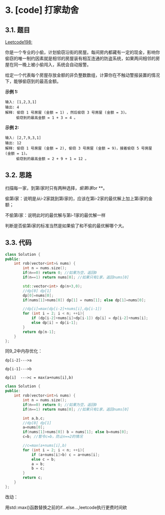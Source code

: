 # 3. [code] 打家劫舍

## 3.1. 题目

[Leetcode198:](https://leetcode-cn.com/problems/house-robber)

你是一个专业的小偷，计划偷窃沿街的房屋。每间房内都藏有一定的现金，影响你偷窃的唯一制约因素就是相邻的房屋装有相互连通的防盗系统，如果两间相邻的房屋在同一晚上被小偷闯入，系统会自动报警。

给定一个代表每个房屋存放金额的非负整数数组，计算你在不触动警报装置的情况下，能够偷窃到的最高金额。

**示例 1:**
```
输入: [1,2,3,1]
输出: 4
解释: 偷窃 1 号房屋 (金额 = 1) ，然后偷窃 3 号房屋 (金额 = 3)。
     偷窃到的最高金额 = 1 + 3 = 4 。
```
**示例 2:**
```
输入: [2,7,9,3,1]
输出: 12
解释: 偷窃 1 号房屋 (金额 = 2), 偷窃 3 号房屋 (金额 = 9)，接着偷窃 5 号房屋 (金额 = 1)。
     偷窃到的最高金额 = 2 + 9 + 1 = 12 。
```

## 3.2. 思路

扫描每一家，到第i家时只有两种选择，*偷第i家*or **。

偷第i家：说明是从i-2家跳到第i家的，应该在第i-2家的最优解上加上第i家的金额；

不偷第i家：说明此时的最优解与第i-1家的最优解一样

判断是否偷第i家的标准当然是如果偷了和不偷的最优解哪个大。

## 3.3. 代码

```c++
class Solution {
public:
    int rob(vector<int>& nums) {
        int n = nums.size();
        if(n==0) return 0; //如果为空，返回0
        if(n==1) return nums[0]; //如果只有1家，返回nums[0]

        std::vector<int> dp(n+3,0);
        //dp[0] dp[1]
        dp[0]=nums[0];
        if(nums[1]>nums[0]) dp[1] = nums[1]; else dp[1]=nums[0];

        //dp[i]=max(dp[i-2]+nums[i],dp[i-1])
        for (int i = 2; i < n; ++i){
            if (dp[i-2]+nums[i]>dp[i-1]) dp[i] = dp[i-2]+nums[i];
            else dp[i] = dp[i-1];
        }
        return dp[n-1];
    }
};
```

同9_2中内存优化：
```
dp[i-2]--->a

dp[i-1]--->b

dp[i]  --->c = max(a+nums[i],b)
```

```c++
class Solution {
public:
    int rob(vector<int>& nums) {
        int n = nums.size();
        if(n==0) return 0; //如果为空，返回0
        if(n==1) return nums[0]; //如果只有1家，返回nums[0]

        int a,b,c;
        //dp[0] dp[1]
        a=nums[0];
        if(nums[1]>nums[0]) b = nums[1]; else b=nums[0];
        c=b; //暂令c=b，防止n==2的情况

        //c=max(a+nums[i],b)
        for (int i = 2; i < n; ++i){
            if (a+nums[i]>b) c = a+nums[i];
            else c = b;
            a = b;
            b = c;
        }
        return c;
    }
};
```

改动：

用std::max()函数替换之前的if...else...,leetcode执行更费时间欸